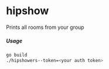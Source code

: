 hipshow
=====

Prints all rooms from your group

##### Usage

```bash
go build
./hipshowers--token=<your auth token>
```
